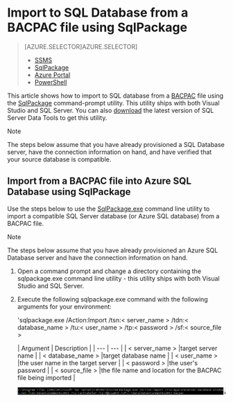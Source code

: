 <properties
   pageTitle="Import to SQL Database from a BACPAC file using SqlPackage"
   description="Microsoft Azure SQL Database, database migration, import database, import BACPAC file, sqlpackage"
   services="sql-database"
   documentationCenter=""
   authors="carlrabeler"
   manager="jeffreyg"
   editor=""/>

<tags
   ms.service="sql-database"
   ms.devlang="NA"
   ms.topic="article"
   ms.tgt_pltfrm="NA"
   ms.workload="data-management"
   ms.date="12/17/2015"
   ms.author="carlrab"/>

# Import to SQL Database from a BACPAC file using SqlPackage
> [AZURE.SELECTOR]AZURE.SELECTOR]
> 
> * [SSMS](sql-database-cloud-migrate-compatible-import-bacpac-ssms.md)
> * [SqlPackage](sql-database-cloud-migrate-compatible-import-bacpac-sqlpackage.md)
> * [Azure Portal](sql-database-import.md)
> * [PowerShell](sql-database-import-powershell.md)
> 
> 
This article shows how to import to SQL database from a [BACPAC](https://msdn.microsoft.com/library/ee210546.aspx#Anchor_4) file using the [SqlPackage](https://msdn.microsoft.com/library/hh550080.aspx) command-prompt utility. This utility ships with both Visual Studio and SQL Server. You can also [download](https://msdn.microsoft.com/library/mt204009.aspx) the latest version of SQL Server Data Tools to get this utility.

> [!NOTE]
> The steps below assume that you have already provisioned a SQL Database server, have the connection information on hand, and have verified that your source database is compatible.
> 
> 
## Import from a BACPAC file into Azure SQL Database using SqlPackage
Use the steps below to use the [SqlPackage.exe](https://msdn.microsoft.com/library/hh550080.aspx) command line utility to import a compatible SQL Server database (or Azure SQL database) from a BACPAC file.

> [!NOTE]
> The steps below assume that you have already provisioned an Azure SQL Database server and have the connection information on hand.
> 
> 
1. Open a command prompt and change a directory containing the sqlpackage.exe command line utility - this utility ships with both Visual Studio and SQL Server.
2. Execute the following sqlpackage.exe command with the following arguments for your environment:

    'sqlpackage.exe /Action:Import /tsn:< server_name > /tdn:< database_name > /tu:< user_name > /tp:< password > /sf:< source_file >

   | Argument | Description |
| --- | --- |
| < server_name > |target server name |
| < database_name > |target database name |
| < user_name > |the user name in the target server |
| < password > |the user's password |
| < source_file > |the file name and location for the BACPAC file being imported |

    ![Export a data-tier application from the Tasks menu](./media/sql-database-cloud-migrate/TestForCompatibilityUsingSQLPackage01c.png)


